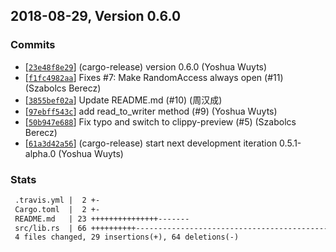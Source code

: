 ## 2018-08-29, Version 0.6.0
### Commits
- [[`23e48f8e29`](https://github.com/datrs/random-access-storage/commits/23e48f8e29fc5cb0eaf7a0e77485cd6d23884771)] (cargo-release) version 0.6.0 (Yoshua Wuyts)
- [[`f1fc4982aa`](https://github.com/datrs/random-access-storage/commits/f1fc4982aa1f1a4e6b919344810f87ec36be36c7)] Fixes #7: Make RandomAccess always open (#11) (Szabolcs Berecz)
- [[`3855bef02a`](https://github.com/datrs/random-access-storage/commits/3855bef02a392bff362a297b610cdf9180f00ded)] Update README.md (#10) (周汉成)
- [[`97ebff543c`](https://github.com/datrs/random-access-storage/commits/97ebff543c466582f68c7dd192361dc41a9646dc)] add read_to_writer method (#9) (Yoshua Wuyts)
- [[`50b947e688`](https://github.com/datrs/random-access-storage/commits/50b947e688ef3ea5addd81991386ae389a66c1f6)] Fix typo and switch to clippy-preview (#5) (Szabolcs Berecz)
- [[`61a3d42a56`](https://github.com/datrs/random-access-storage/commits/61a3d42a56cfba8c0803854394f9488e68525085)] (cargo-release) start next development iteration 0.5.1-alpha.0 (Yoshua Wuyts)

### Stats
```diff
 .travis.yml |  2 +-
 Cargo.toml  |  2 +-
 README.md   | 23 +++++++++++++++-------
 src/lib.rs  | 66 ++++++++++----------------------------------------------------
 4 files changed, 29 insertions(+), 64 deletions(-)
```


